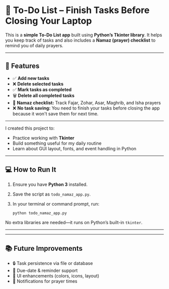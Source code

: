 #  📝 To-Do List – Finish Tasks Before Closing Your Laptop 

This is a **simple To-Do List app** built using **Python’s Tkinter library**. It helps you keep track of tasks and also includes a **Namaz (prayer) checklist** to remind you of daily prayers.

---

## 📌 Features

- ✅ **Add new tasks**  
- ❌ **Delete selected tasks**  
- ✅ **Mark tasks as completed**  
- 🗑️ **Delete all completed tasks**  
- 🕌 **Namaz checklist:** Track Fajar, Zohar, Asar, Maghrib, and Isha prayers  
- ❌ **No task saving:** You need to finish your tasks before closing the app because it won't save them for next time.
---

I created this project to:

- Practice working with **Tkinter**  
- Build something useful for my daily routine  
- Learn about GUI layout, fonts, and event handling in Python  

---

## 💻 How to Run It

1. Ensure you have **Python 3** installed.  
2. Save the script as `todo_namaz_app.py`.  
3. In your terminal or command prompt, run:

   ```bash
   python todo_namaz_app.py
   ```

No extra libraries are needed—it runs on Python’s built-in `tkinter`.

---

---

## 📚 Future Improvements

- 🔒 Task persistence via file or database  
- 📅 Due-date & reminder support  
- 🎨 UI enhancements (colors, icons, layout)  
- 🔔 Notifications for prayer times  


